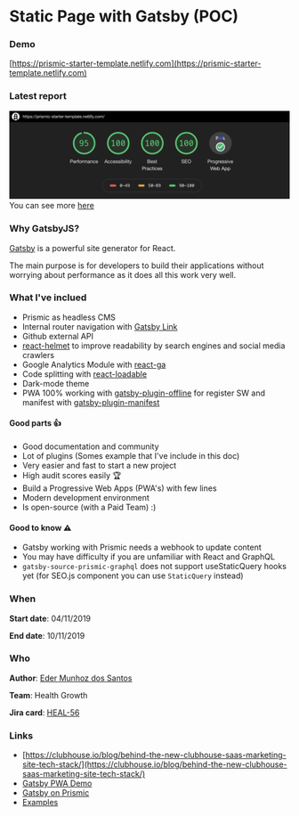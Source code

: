 # Static Page with Gatsby (POC)

### Demo
[https://prismic-starter-template.netlify.com](https://prismic-starter-template.netlify.com)


### Latest report
![Latest report from audits](reports/latest-audits-report.png)
You can see more [here](reports/prismic-starter-template.netlify.com-20191112T022538.json)

### Why GatsbyJS?
[Gatsby](https://www.gatsbyjs.org/) is a powerful site generator for React.

The main purpose is for developers to build their applications without worrying about performance as it does all this work very well.

### What I've inclued

- Prismic as headless CMS
 - Internal router navigation with [Gatsby Link](https://www.gatsbyjs.org/docs/gatsby-link/)
 - Github external API
 - [react-helmet](https://github.com/nfl/react-helmet) to improve readability by search engines and social media crawlers
 - Google Analytics Module with [react-ga](https://github.com/react-ga/react-ga)
 - Code splitting with [react-loadable](https://github.com/jamiebuilds/react-loadable)
 - Dark-mode theme
 - PWA 100% working with [gatsby-plugin-offline](https://www.gatsbyjs.org/packages/gatsby-plugin-offline/) for register SW and manifest with [gatsby-plugin-manifest](https://www.gatsbyjs.org/packages/gatsby-plugin-manifest/)

#### **Good parts** 👍

 - Good documentation and community
 - Lot of plugins (Somes example that I've include in this doc)
 - Very easier and fast to start a new project 
 - High audit scores easily 🏆
 - Build a Progressive Web Apps (PWA's) with few lines
 - Modern development environment
 - Is open-source (with a Paid Team) :)

#### Good to know ⚠️
- Gatsby working with Prismic needs a webhook to update content
- You may have difficulty if you are unfamiliar with React and GraphQL
- `gatsby-source-prismic-graphql`  does not support useStaticQuery hooks yet (for SEO.js component you can use `StaticQuery` instead)


### When
**Start date**: 04/11/2019

**End date**: 10/11/2019

### Who
**Author**: [Eder Munhoz dos Santos](https://github.com/emunhoz)

**Team**: Health Growth

**Jira card**: [HEAL-56](https://escale.atlassian.net/browse/HEAL-56)

### Links
- [https://clubhouse.io/blog/behind-the-new-clubhouse-saas-marketing-site-tech-stack/](https://clubhouse.io/blog/behind-the-new-clubhouse-saas-marketing-site-tech-stack/)
- [Gatsby PWA Demo](https://github.com/snipcart/gatsby-pwa-demo)
- [Gatsby on Prismic](https://www.sugarobjects.com/gatsby-on-prismic)
- [Examples](https://github.com/gatsbyjs/gatsby/tree/master/examples)
